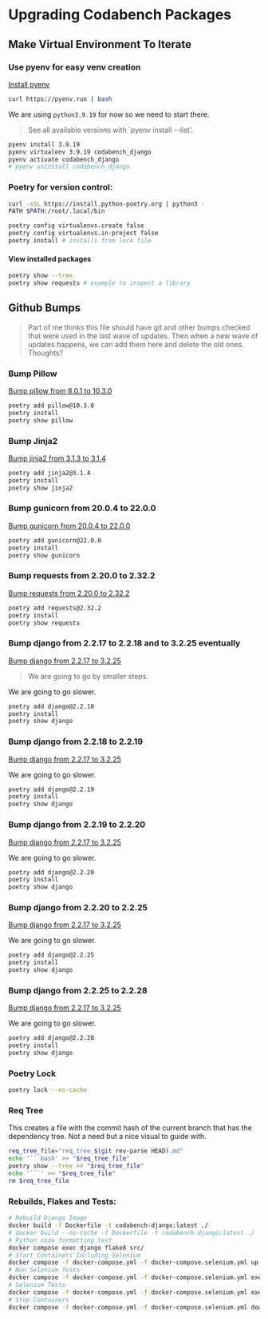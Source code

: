 # Upgrading Codabench Packages

## Make Virtual Environment To Iterate

### Use pyenv for easy venv creation

[Install pyenv](https://github.com/pyenv/pyenv-installer)
```bash
curl https://pyenv.run | bash
```

We are using `python3.9.19` for now so we need to start there. 
> See all available versions with `pyenv install --list'.

```bash
pyenv install 3.9.19
pyenv virtualenv 3.9.19 codabench_django
pyenv activate codabench_django
# pyenv uninstall codabench_django
```

### Poetry for version control:

```bash
curl -sSL https://install.python-poetry.org | python3 -
PATH $PATH:/root/.local/bin
```

```bash
poetry config virtualenvs.create false
poetry config virtualenvs.in-project false
poetry install # installs from lock file
```

#### View installed packages
```bash
poetry show --tree
poetry show requests # example to inspect a library
```


## Github Bumps
> Part of me thinks this file should have git and other bumps checked that were used in the last wave of updates. Then when a new wave of updates happens, we can add them here and delete the old ones. Thoughts?

### Bump Pillow
[Bump pillow from 8.0.1 to 10.3.0](https://github.com/codalab/codabench/pull/1493)
```bash
poetry add pillow@10.3.0
poetry install
poetry show pillow
```
### Bump Jinja2
[Bump jinja2 from 3.1.3 to 3.1.4](https://github.com/codalab/codabench/pull/1494)
```bash
poetry add jinja2@3.1.4
poetry install
poetry show jinja2
```

### Bump gunicorn from 20.0.4 to 22.0.0
[Bump gunicorn from 20.0.4 to 22.0.0](https://github.com/codalab/codabench/pull/1495)
```bash
poetry add gunicorn@22.0.0
poetry install
poetry show gunicorn
```

### Bump requests from 2.20.0 to 2.32.2
[Bump requests from 2.20.0 to 2.32.2](https://github.com/codalab/codabench/pull/1489)
```bash
poetry add requests@2.32.2
poetry install
poetry show requests
```
### Bump django from 2.2.17 to 2.2.18 and to 3.2.25 eventually
[Bump django from 2.2.17 to 3.2.25](https://github.com/codalab/codabench/pull/1492)
> We are going to go by smaller steps.

We are going to go slower.
```bash
poetry add django@2.2.18
poetry install
poetry show django
```

### Bump django from 2.2.18 to 2.2.19
[Bump django from 2.2.17 to 3.2.25](https://github.com/codalab/codabench/pull/1492)

We are going to go slower.
```bash
poetry add django@2.2.19
poetry install
poetry show django
```

### Bump django from 2.2.19 to 2.2.20
[Bump django from 2.2.17 to 3.2.25](https://github.com/codalab/codabench/pull/1492)

We are going to go slower.
```bash
poetry add django@2.2.20
poetry install
poetry show django
```

### Bump django from 2.2.20 to 2.2.25
[Bump django from 2.2.17 to 3.2.25](https://github.com/codalab/codabench/pull/1492)

We are going to go slower.
```bash
poetry add django@2.2.25
poetry install
poetry show django
```

### Bump django from 2.2.25 to 2.2.28
[Bump django from 2.2.17 to 3.2.25](https://github.com/codalab/codabench/pull/1492)

We are going to go slower.
```bash
poetry add django@2.2.28
poetry install
poetry show django
```


<!-- 
These might need to happen eventually but for now we will go slower with Django. We can delete from this file. 

Django 3.2.25 required a bump of djangorestframework from 3.9.1 to 3.12
```bash
poetry add djangorestframework@3.12
poetry install
poetry show djangorestframework
```

Django 3.2.25 required a bump of django-oauth-toolkit from 1.0.0 to 1.3
```bash
poetry add django-oauth-toolkit@1.3
poetry install
poetry show django-oauth-toolkit
```

Django 3.2.25 required a bump of django-storages from 1.7.2 to 1.11
```bash
poetry add django-storages@1.11 --extras "azure" --extras "google"
poetry install
poetry show django-storages
```

Django 3.2.25 required a bump of drf_writable_nested from 0.5.4 to 0.6.2
```bash
poetry add drf_writable_nested@0.6.2
poetry install
poetry show drf_writable_nested
```

Django 3.2.25 required a bump of drf_extra_fields from 0.9 to 3.1.0
```bash
poetry add drf_extra_fields@3.1.0
poetry install --no-cache
poetry show drf_extra_fields
```

Django 3.2.25 required a bump of drf_extra_fields from 0.9 to 3.1.0


```bash
# Poetry is somehow installing a <3.1.0 version of drf_extra_fields
# or there is a bug. When I do this in a pyenv virtualenv, it works.
# So we need to install that separately again and jostle the code
# as it is using not the right code for this. I think in the future,
# we can resolve this, but this is the only way I got it to work.
# RUN poetry add drf-extra-fields==3.1.0


poetry add drf_extra_fields@3.1.0
poetry install --no-cache
poetry show drf_extra_fields
``` -->



### Poetry Lock
```bash
poetry lock --no-cache
```

### Req Tree
This creates a file with the commit hash of the current branch that has the dependency tree. Not a need but a nice visual to guide with.
```bash
req_tree_file="req_tree_$(git rev-parse HEAD).md"
echo '```bash' >> "$req_tree_file"
poetry show --tree >> "$req_tree_file"
echo '```' >> "$req_tree_file"
rm $req_tree_file
```


### Rebuilds, Flakes and Tests:
```bash
# Rebuild Django Image
docker build -f Dockerfile -t codabench-django:latest ./
# docker build --no-cache -f Dockerfile -t codabench-django:latest ./
# Python code formatting test
docker compose exec django flake8 src/ 
# Start Containers Including Selenium
docker compose -f docker-compose.yml -f docker-compose.selenium.yml up -d
# Non Selenium Tests
docker compose -f docker-compose.yml -f docker-compose.selenium.yml exec django py.test src/ -m "not e2e"
# Selenium Tests
docker compose -f docker-compose.yml -f docker-compose.selenium.yml exec django py.test src/tests/functional/ -m e2e
# Stop Containers
docker compose -f docker-compose.yml -f docker-compose.selenium.yml down
```